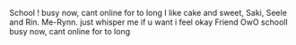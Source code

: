 School ! busy now, cant online for to long
I like cake and sweet, Saki, Seele and Rin.
Me-Rynn.
just whisper me if u want i feel okay
Friend OwO
schooll busy now, cant online for to long
